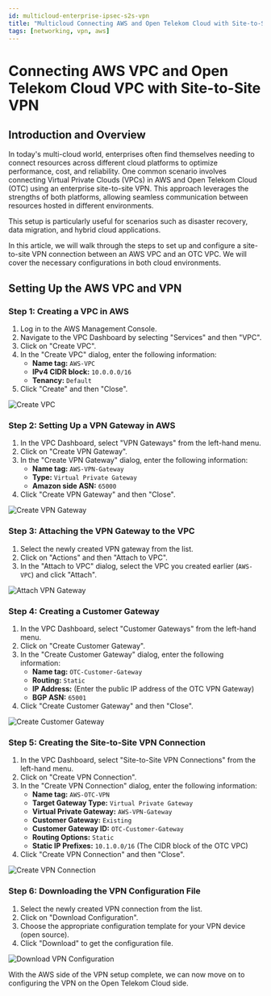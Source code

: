 ```yaml
---
id: multicloud-enterprise-ipsec-s2s-vpn
title: "Multicloud Connecting AWS and Open Telekom Cloud with Site-to-Site VPN"
tags: [networking, vpn, aws]
---
```



# Connecting AWS VPC and Open Telekom Cloud VPC with Site-to-Site VPN

## Introduction and Overview

In today's multi-cloud world, enterprises often find themselves needing to connect resources across different cloud platforms to optimize performance, cost, and reliability. One common scenario involves connecting Virtual Private Clouds (VPCs) in AWS and Open Telekom Cloud (OTC) using an enterprise site-to-site VPN. This approach leverages the strengths of both platforms, allowing seamless communication between resources hosted in different environments.

This setup is particularly useful for scenarios such as disaster recovery, data migration, and hybrid cloud applications.

In this article, we will walk through the steps to set up and configure a site-to-site VPN connection between an AWS VPC and an OTC VPC. We will cover the necessary configurations in both cloud environments.

## Setting Up the AWS VPC and VPN

### Step 1: Creating a VPC in AWS

1. Log in to the AWS Management Console.
2. Navigate to the VPC Dashboard by selecting "Services" and then "VPC".
3. Click on "Create VPC".
4. In the "Create VPC" dialog, enter the following information:
   - **Name tag:** `AWS-VPC`
   - **IPv4 CIDR block:** `10.0.0.0/16`
   - **Tenancy:** `Default`
5. Click "Create" and then "Close".

![Create VPC](aws-create-vpc.png)

### Step 2: Setting Up a VPN Gateway in AWS

1. In the VPC Dashboard, select "VPN Gateways" from the left-hand menu.
2. Click on "Create VPN Gateway".
3. In the "Create VPN Gateway" dialog, enter the following information:
   - **Name tag:** `AWS-VPN-Gateway`
   - **Type:** `Virtual Private Gateway`
   - **Amazon side ASN:** `65000`
4. Click "Create VPN Gateway" and then "Close".

![Create VPN Gateway](aws-create-vpn-gateway.png)

### Step 3: Attaching the VPN Gateway to the VPC

1. Select the newly created VPN gateway from the list.
2. Click on "Actions" and then "Attach to VPC".
3. In the "Attach to VPC" dialog, select the VPC you created earlier (`AWS-VPC`) and click "Attach".

![Attach VPN Gateway](aws-attach-vpn-gateway.png)

### Step 4: Creating a Customer Gateway

1. In the VPC Dashboard, select "Customer Gateways" from the left-hand menu.
2. Click on "Create Customer Gateway".
3. In the "Create Customer Gateway" dialog, enter the following information:
   - **Name tag:** `OTC-Customer-Gateway`
   - **Routing:** `Static`
   - **IP Address:** (Enter the public IP address of the OTC VPN Gateway)
   - **BGP ASN:** `65001`
4. Click "Create Customer Gateway" and then "Close".

![Create Customer Gateway](aws-create-customer-gateway.png)

### Step 5: Creating the Site-to-Site VPN Connection

1. In the VPC Dashboard, select "Site-to-Site VPN Connections" from the left-hand menu.
2. Click on "Create VPN Connection".
3. In the "Create VPN Connection" dialog, enter the following information:
   - **Name tag:** `AWS-OTC-VPN`
   - **Target Gateway Type:** `Virtual Private Gateway`
   - **Virtual Private Gateway:** `AWS-VPN-Gateway`
   - **Customer Gateway:** `Existing`
   - **Customer Gateway ID:** `OTC-Customer-Gateway`
   - **Routing Options:** `Static`
   - **Static IP Prefixes:** `10.1.0.0/16` (The CIDR block of the OTC VPC)
4. Click "Create VPN Connection" and then "Close".

![Create VPN Connection](aws-create-vpn-connection.png)

### Step 6: Downloading the VPN Configuration File

1. Select the newly created VPN connection from the list.
2. Click on "Download Configuration".
3. Choose the appropriate configuration template for your VPN device (open source).
4. Click "Download" to get the configuration file.

![Download VPN Configuration](aws-download-vpn-configuration.png)

With the AWS side of the VPN setup complete, we can now move on to configuring the VPN on the Open Telekom Cloud side.


